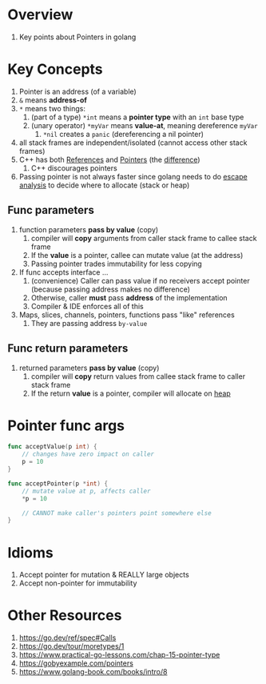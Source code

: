# Overview
1. Key points about Pointers in golang


# Key Concepts
1. Pointer is an address (of a variable)
1. `&` means **address-of**
1. `*` means two things:
    1. (part of a type) `*int` means a **pointer type** with an `int` base type
    1. (unary operator) `*myVar` means **value-at**, meaning dereference `myVar`
        1. `*nil` creates a `panic` (dereferencing a nil pointer)
1. all stack frames are independent/isolated (cannot access other stack frames)
1. C++ has both [References](https://isocpp.org/wiki/faq/references) and [Pointers](https://cplusplus.com/doc/tutorial/pointers/) (the [difference](https://isocpp.org/wiki/faq/references#pointers-and-references))
    1. C++ discourages pointers
1. Passing pointer is not always faster since golang needs to do [escape analysis](https://en.wikipedia.org/wiki/Escape_analysis) to decide where to allocate (stack or heap)


## Func parameters
1. function parameters **pass by value** (copy)
    1. compiler will **copy** arguments from caller stack frame to callee stack frame
    1. If the **value** is a pointer, callee can mutate value (at the address)
    1. Passing pointer trades immutability for less copying
1. If func accepts interface ...
    1. (convenience) Caller can pass value if no receivers accept pointer (because passing address makes no difference)
    1. Otherwise, caller **must** pass **address** of the implementation
    1. Compiler & IDE enforces all of this
1. Maps, slices, channels, pointers, functions pass "like" references
    1. They are passing address `by-value`

## Func return parameters
1. returned parameters **pass by value** (copy)
    1. compiler will **copy** return values from callee stack frame to caller stack frame
    1. If the return **value** is a pointer, compiler will allocate on [heap](TODO)


# Pointer func args
```go
func acceptValue(p int) {
	// changes have zero impact on caller
	p = 10
}

func acceptPointer(p *int) {
	// mutate value at p, affects caller
	*p = 10

	// CANNOT make caller's pointers point somewhere else
}
```


# Idioms
1. Accept pointer for mutation & REALLY large objects
1. Accept non-pointer for immutability


# Other Resources
1. https://go.dev/ref/spec#Calls
1. https://go.dev/tour/moretypes/1
1. https://www.practical-go-lessons.com/chap-15-pointer-type
1. https://gobyexample.com/pointers
1. https://www.golang-book.com/books/intro/8
